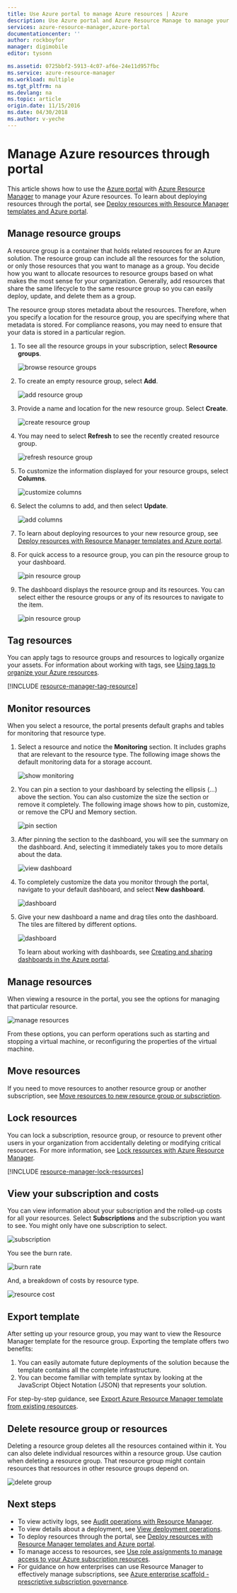 ```yaml
---
title: Use Azure portal to manage Azure resources | Azure
description: Use Azure portal and Azure Resource Manage to manage your resources. Shows how to work with dashboards to monitor resources.
services: azure-resource-manager,azure-portal
documentationcenter: ''
author: rockboyfor
manager: digimobile
editor: tysonn

ms.assetid: 0725bbf2-5913-4c07-af6e-24e11d957fbc
ms.service: azure-resource-manager
ms.workload: multiple
ms.tgt_pltfrm: na
ms.devlang: na
ms.topic: article
origin.date: 11/15/2016
ms.date: 04/30/2018
ms.author: v-yeche
---
```

# Manage Azure resources through portal

This article shows how to use the [Azure portal](https://portal.azure.cn) with [Azure Resource Manager](resource-group-overview.md) to manage your Azure resources. To learn about deploying resources through the portal, see [Deploy resources with Resource Manager templates and Azure portal](resource-group-template-deploy-portal.md).

<a name="create-resource-group-and-resources"></a>
##  Manage resource groups

A resource group is a container that holds related resources for an Azure solution. The resource group can include all the resources for the solution, or only those resources that you want to manage as a group. You decide how you want to allocate resources to resource groups based on what makes the most sense for your organization. Generally, add resources that share the same lifecycle to the same resource group so you can easily deploy, update, and delete them as a group. 

The resource group stores metadata about the resources. Therefore, when you specify a location for the resource group, you are specifying where that metadata is stored. For compliance reasons, you may need to ensure that your data is stored in a particular region.

1. To see all the resource groups in your subscription, select **Resource groups**.

    ![browse resource groups](./media/resource-group-portal/browse-groups.png)
2. To create an empty resource group, select **Add**.

    ![add resource group](./media/resource-group-portal/add-resource-group.png)
3. Provide a name and location for the new resource group. Select **Create**.

    ![create resource group](./media/resource-group-portal/create-empty-group.png)
4. You may need to select **Refresh** to see the recently created resource group.

    ![refresh resource group](./media/resource-group-portal/refresh-resource-groups.png)
5. To customize the information displayed for your resource groups, select **Columns**.

    ![customize columns](./media/resource-group-portal/select-columns.png)
6. Select the columns to add, and then select **Update**.

    ![add columns](./media/resource-group-portal/add-columns.png)
7. To learn about deploying resources to your new resource group, see [Deploy resources with Resource Manager templates and Azure portal](resource-group-template-deploy-portal.md).
8. For quick access to a resource group, you can pin the resource group to your dashboard.

    ![pin resource group](./media/resource-group-portal/pin-group.png)
9. The dashboard displays the resource group and its resources. You can select either the resource groups or any of its resources to navigate to the item.

    ![pin resource group](./media/resource-group-portal/show-resource-group-dashboard.png)

## Tag resources
You can apply tags to resource groups and resources to logically organize your assets. For information about working with tags, see [Using tags to organize your Azure resources](resource-group-using-tags.md).

[!INCLUDE [resource-manager-tag-resource](../../includes/resource-manager-tag-resources.md)]

## Monitor resources
When you select a resource, the portal presents default graphs and tables for monitoring that resource type.

1. Select a resource and notice the **Monitoring** section. It includes graphs that are relevant to the resource type. The following image shows the default monitoring data for a storage account.

    ![show monitoring](./media/resource-group-portal/show-monitoring.png)
2. You can pin a section to your dashboard by selecting the ellipsis (...) above the section. You can also customize the size the section or remove it completely. The following image shows how to pin, customize, or remove the CPU and Memory section.

    ![pin section](./media/resource-group-portal/pin-cpu-section.png)
3. After pinning the section to the dashboard, you will see the summary on the dashboard. And, selecting it immediately takes you to more details about the data.

    ![view dashboard](./media/resource-group-portal/view-startboard.png)
4. To completely customize the data you monitor through the portal, navigate to your default dashboard, and select **New dashboard**.

    ![dashboard](./media/resource-group-portal/dashboard.png)
5. Give your new dashboard a name and drag tiles onto the dashboard. The tiles are filtered by different options.

    ![dashboard](./media/resource-group-portal/create-dashboard.png)

    To learn about working with dashboards, see [Creating and sharing dashboards in the Azure portal](../azure-portal/azure-portal-dashboards.md).

## <a name="manage-resources"></a> Manage resources
When viewing a resource in the portal, you see the options for managing that particular resource.

![manage resources](./media/resource-group-portal/manage-resources.png)

From these options, you can perform operations such as starting and stopping a virtual machine, or reconfiguring the properties of the virtual machine.

## Move resources
If you need to move resources to another resource group or another subscription, see [Move resources to new resource group or subscription](resource-group-move-resources.md).

## Lock resources
You can lock a subscription, resource group, or resource to prevent other users in your organization from accidentally deleting or modifying critical resources. For more information, see [Lock resources with Azure Resource Manager](resource-group-lock-resources.md).

[!INCLUDE [resource-manager-lock-resources](../../includes/resource-manager-lock-resources.md)]

## View your subscription and costs
You can view information about your subscription and the rolled-up costs for all your resources. Select **Subscriptions** and the subscription you want to see. You might only have one subscription to select.

![subscription](./media/resource-group-portal/select-subscription.png)

You see the burn rate.

![burn rate](./media/resource-group-portal/burn-rate.png)

And, a breakdown of costs by resource type.

![resource cost](./media/resource-group-portal/cost-by-resource.png)

## Export template
After setting up your resource group, you may want to view the Resource Manager template for the resource group. Exporting the template offers two benefits:

1. You can easily automate future deployments of the solution because the template contains all the complete infrastructure.
2. You can become familiar with template syntax by looking at the JavaScript Object Notation (JSON) that represents your solution.

For step-by-step guidance, see [Export Azure Resource Manager template from existing resources](resource-manager-export-template.md).

## Delete resource group or resources
Deleting a resource group deletes all the resources contained within it. You can also delete individual resources within a resource group. Use caution when deleting a resource group. That resource group might contain resources that resources in other resource groups depend on.

![delete group](./media/resource-group-portal/delete-group.png)

## Next steps
* To view activity logs, see [Audit operations with Resource Manager](resource-group-audit.md).
* To view details about a deployment, see [View deployment operations](resource-manager-deployment-operations.md).
* To deploy resources through the portal, see [Deploy resources with Resource Manager templates and Azure portal](resource-group-template-deploy-portal.md).
* To manage access to resources, see [Use role assignments to manage access to your Azure subscription resources](../role-based-access-control/role-assignments-portal.md).
* For guidance on how enterprises can use Resource Manager to effectively manage subscriptions, see [Azure enterprise scaffold - prescriptive subscription governance](resource-manager-subscription-governance.md).

<!--Update_Description: update meta properties, wording update, update link -->